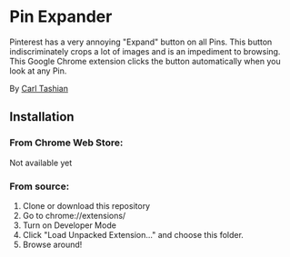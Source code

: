 # Pin Expander

Pinterest has a very annoying "Expand" button on all Pins.
This button indiscriminately crops a lot of images and is an impediment to browsing.
This Google Chrome extension clicks the button automatically when you look at any Pin.

By [Carl Tashian](http://tashian.com/carl/)

## Installation

### From Chrome Web Store:

Not available yet

### From source:

1. Clone or download this repository
2. Go to chrome://extensions/
3. Turn on Developer Mode
4. Click "Load Unpacked Extension..." and choose this folder.
5. Browse around!
